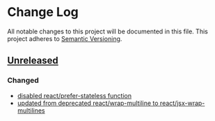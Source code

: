# Change Log
All notable changes to this project will be documented in this file.
This project adheres to [Semantic Versioning](http://semver.org/).

## [Unreleased](https://github.com/NativeAxis/nax-client-admin/compare/v1.1.0...HEAD)

### Changed
- [disabled react/prefer-stateless function](https://github.com/NativeAxis/eslint-config-nativeaxis/pull/3)
- [updated from deprecated react/wrap-multiline to react/jsx-wrap-multilines](https://github.com/NativeAxis/eslint-config-nativeaxis/pull/3)
